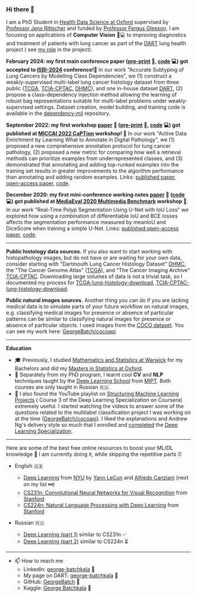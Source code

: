 ### Hi there 👋

I am a PhD Student in [Health Data Science at Oxford](https://www.bdi.ox.ac.uk/study/cdt)
supervised by [Professor Jens Rittscher](https://dartlunghealth.co.uk/team/prof-jens-rittscher/) and funded
by [Professor Fergus Gleeson](https://www.oncology.ox.ac.uk/team/fergus-gleeson).
I am focusing on applications of **Computer Vision** 👀💻 to improving diagnostics and treatment of patients with lung
cancer as part of the [DART](https://dartlunghealth.co.uk/) lung health project (
see [my role](https://dartlunghealth.co.uk/team/george-batchkala/) in the project).

**February 2024: my first main conference paper ([pre-print](https://ora.ox.ac.uk/objects/uuid:4966840e-ccef-4fbf-b5fb-6cf0376d9aaa) 📝, [code](https://github.com/GeorgeBatch/dependency-mil) 💻) got accepted
to [ISBI-2024](https://biomedicalimaging.org/2024/) conference!🚀** In
our work "Accurate Subtyping of Lung
Cancers by Modelling Class Dependencies", we (1) construct a weakly-supervised multi-label lung cancer histology dataset
from three public ([TCGA](https://www.cancer.gov/tcga),
[TCIA-CPTAC](https://wiki.cancerimagingarchive.net/display/Public/CPTAC+Imaging+Proteomics), [DHMC](https://bmirds.github.io/LungCancer/)),
and one in-house dataset [DART](https://dartlunghealth.co.uk/), (2) propose a class-dependency injection method
allowing the learning of robust bag representations suitable for multi-label problems under weakly-supervised settings.
Dataset creation, model building, and training code is available in
the [dependency-mil](https://github.com/GeorgeBatch/dependency-mil) repository.

**September 2022: my first workshop [paper](https://link.springer.com/chapter/10.1007/978-3-031-17979-2_12)
📝 ([pre-print](https://ora.ox.ac.uk/objects/uuid:160f9962-06c0-441d-a92a-b2a77c4d01c3) 📝, [code](https://github.com/GeorgeBatch/active-data-enrichment) 💻) got
published at [MICCAI 2022 CaPTion](https://caption-workshop.github.io/) workshop! 🚀** In our work "Active Data
Enrichment by Learning What to Annotate in
Digital Pathology", we (1) proposed a new comprehensive annotation protocol for lung cancer pathology, (2) proposed a
new metric for comparing how well a retrieval methods can prioritize examples from underrepresented classes, and (3)
demonstrated that annotating and adding top-runked examples into the training set results in greater improvements to the
algorithm performance than annotating and adding random
examples. Links: [published paper](https://link.springer.com/chapter/10.1007/978-3-031-17979-2_12), [open-access paper](https://ora.ox.ac.uk/objects/uuid:160f9962-06c0-441d-a92a-b2a77c4d01c3), [code](https://github.com/GeorgeBatch/active-data-enrichment).

**December 2020: my first mini-conference working notes [paper](https://ceur-ws.org/Vol-2882/paper30.pdf)
📝 ([code](https://github.com/GeorgeBatch/kvasir-seg) 💻) got published
at [MediaEval 2020 Multimedia Benchmark](https://ceur-ws.org/Vol-2882/) workshop 🚀**. In our work "Real-Time Polyp
Segmentation Using U-Net with IoU Loss"
we explored how using a combination of differentiable IoU and BCE losses affects the segmentation performance measured
by meanIoU and DiceScore when training a simple U-Net. Links: [published open-access paper](https://ceur-ws.org/Vol-2882/paper30.pdf), [code](https://github.com/GeorgeBatch/kvasir-seg).


<!---
reproducing a CVPR'21 work called "Multiple Instance Captioning: Learning Representations From Histopathology Textbooks and Articles" ([CVPR'21 link](https://openaccess.thecvf.com/content/CVPR2021/html/Gamper_Multiple_Instance_Captioning_Learning_Representations_From_Histopathology_Textbooks_and_Articles_CVPR_2021_paper.html)). I found the work interesting and I wanted to use the pre-trained visual backbone in my future research. It uses the methods described in another CVPR'21 work "VirTex: Learning Visual Representations from Textual Annotations" ([CVPR'21 link](https://openaccess.thecvf.com/content/CVPR2021/html/Desai_VirTex_Learning_Visual_Representations_From_Textual_Annotations_CVPR_2021_paper.html)) to train a ResNet visual 👀 encoder and a transformer textual 💬 decoder on the new [ARCH dataset](https://warwick.ac.uk/fac/cross_fac/tia/data/arch). You can see my work here: [GeorgeBatch/arch-pre-training](https://github.com/GeorgeBatch/arch-pre-training).
--->

----

**Public histology data sources.** If you also want to start working with histopathology images, but do not have or are
waiting
for your own data, consider starting with "Dartmouth Lung Cancer Histology
Dataset" [DHMC](https://bmirds.github.io/LungCancer/),
the "The Cancer Genome Atlas" ([TCGA](https://www.cancer.gov/tcga)), and "The Cancer Imaging
Archive" [TCIA-CPTAC](https://wiki.cancerimagingarchive.net/display/Public/CPTAC+Imaging+Proteomics).
Downloading large volumes of data is not a trivial task, so I documented my process
for [TCGA-lung-histology-download](https://github.com/GeorgeBatch/TCGA-lung-histology-download),
[TCIA-CPTAC-lung-histology-download](https://github.com/GeorgeBatch/TCIA-CPTAC-lung-histology-download).

**Public natural images sources.** Another thing you can do
if you are lacking medical data is to simulate parts of your future workflow on natural images, e.g. classifying medical
images for
presence or absence of particular patterns can be similar to classifying natural images for presence or absence of
particular objects. I used images from the [COCO dataset](https://cocodataset.org/#home). You can see my work
here: [GeorgeBatch/cocoapi](https://github.com/GeorgeBatch/cocoapi).

----

**Education**

- 🎓 Previously, I
  studied [Mathematics and Statistics at Warwick](https://warwick.ac.uk/study/undergraduate/courses/mathsstatsbsc) for
  my Bachelors and did
  my [Masters in Statistics at Oxford](http://www.stats.ox.ac.uk/study-here/taught-postgraduate/msc-in-statistical-science/).
- 🌱 Separately from my PhD program, I learnt cool **CV** and **NLP** techniques taught by
  the [Deep Learning School](https://dls.samcs.ru/) from [MIPT](https://mipt.ru/english/). Both courses are only taught
  in Russian 🇷🇺.
- 🚀 I also found the YouTube playlist
  on [Structuring Machine Learning Projects](https://www.youtube.com/playlist?list=PLkDaE6sCZn6E7jZ9sN_xHwSHOdjUxUW_b) (
  Course 3 of the Deep Learning Specialization on Coursera) extremely useful. I started watching the videos to answer
  some of the questions related to the multilabel classification project I was working on at the
  time ([GeorgeBatch/cocoapi](https://github.com/GeorgeBatch/cocoapi)). I liked the explanations and Andrew Ng's
  delivery style so much that I enrolled
  and [completed](https://www.coursera.org/account/accomplishments/specialization/4HEL4XDPPGPF)
  the [Deep Learning Specialization](https://www.coursera.org/specializations/deep-learning).

----

Here are some of the best free online resources to boost your ML/DL knowledge 🚀 I am currently doing it, while skipping
the repetitive parts ⏰

- English 🇬🇧
    - [Deep Learning](https://atcold.github.io/pytorch-Deep-Learning/) from [NYU](https://www.nyu.edu/admissions.html)
      by [Yann LeCun](https://twitter.com/ylecun) and [Alfredo Canziani](https://twitter.com/alfcnz) (next on my list
      ⏭️)
    - [CS231n: Convolutional Neural Networks for Visual Recognition](http://cs231n.stanford.edu/)
      from [Stanford](https://www.stanford.edu)
    - [CS224n: Natural Language Processing with Deep Learning](http://web.stanford.edu/class/cs224n/)
      from [Stanford](https://www.stanford.edu)

- Russian 🇷🇺
    - [Deep Learning (part 1)](https://stepik.org/course/91157/syllabus) similar to CS231n ✅
    - [Deep Learning (part 2)](https://stepik.org/course/92488/syllabus) similar to CS224n ⏳

----

- 📫 How to reach me
    - LinkedIn: [george-batchkala](https://www.linkedin.com/in/george-batchkala/) 🔗
    - My page on DART: [george-batchkala](https://dartlunghealth.co.uk/team/george-batchkala/) 🔗
    - GitHub: [GeorgeBatch](https://github.com/GeorgeBatch) 🔗
    - Kaggle: [George Batchkala](https://www.kaggle.com/gbatchkala) 🔗

<!--
**GeorgeBatch/GeorgeBatch** is a ✨ _special_ ✨ repository because its `README.md` (this file) appears on your GitHub profile.

Here are some ideas to get you started:

- 🔭 I’m currently working on ...
- 🌱 I’m currently learning ...
- 👯 I’m looking to collaborate on ...
- 🤔 I’m looking for help with ...
- 💬 Ask me about ...
- 📫 How to reach me: ...
- 😄 Pronouns: ...
- ⚡ Fun fact: ...
-->
